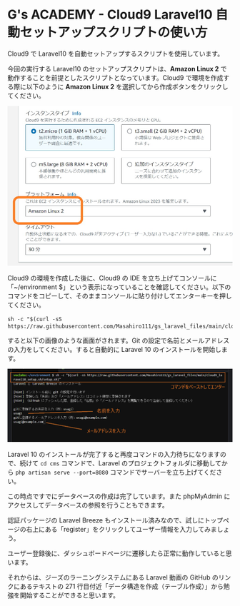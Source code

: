 # G's ACADEMY - Cloud9 Laravel10 自動セットアップスクリプトの使い方

Cloud9 で Laravel10 を自動セットアップするスクリプトを使用しています。

今回の実行する Laravel10 のセットアップスクリプトは、**Amazon Linux 2** で動作することを前提としたスクリプトとなっています。Cloud9 で環境を作成する際に以下のように **Amazon Linux 2** を選択してから作成ボタンをクリックしてください。

![image](./images/select-amazon-linux-2.jpg)

Cloud9 の環境を作成した後に、Cloud9 の IDE を立ち上げてコンソールに「~/environment $」という表示になっていることを確認してください。以下のコマンドをコピーして、そのままコンソールに貼り付けしてエンターキーを押してください。

```command
sh -c "$(curl -sS https://raw.githubusercontent.com/Masahiro111/gs_laravel_files/main/cloud9_laravel10_setup.sh/setup.sh)"
```

すると以下の画像のような画面がされます。Git の設定で名前とメールアドレスの入力をしてください。すると自動的に Laravel 10 のインストールを開始します。

![image](./images/console-test.png)

Laravel 10 のインストールが完了すると再度コマンドの入力待ちになりますので、続けて `cd cms` コマンドで、Laravel のプロジェクトフォルダに移動してから `php artisan serve --port=8080` コマンドでサーバーを立ち上げてください。

この時点ですでにデータベースの作成は完了しています。また phpMyAdmin にアクセスしてデータベースの参照を行うこともできます。

認証パッケージの Laravel Breeze もインストール済みなので、試しにトップページの右上にある「register」をクリックしてユーザー情報を入力してみましょう。

ユーザー登録後に、ダッシュボードページに遷移したら正常に動作していると思います。

それからは、ジーズのラーニングシステムにある Laravel 動画の GitHub のリンクにあるテキストの 271 行目付近「データ構造を作成（テーブル作成）」から勉強を開始することができると思います。
